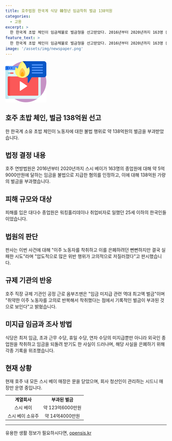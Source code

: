 ```yaml
---
title: 호주법원 한국계 식당 韓청년 임금착취 벌금 138억원
categories:
  - 고용
excerpt: >
  한 한국계 초밥 체인이 임금체불로 벌금형을 선고받았다. 2016년부터 2020년까지 163명 종업원에게 65만호주달러 이상의 임금을 제대로 주지 않은 이유로 약 138억원의 벌금 부과. 대다수 피해자는 한국인 워킹홀리데이나 취업비자 소지자. 이를 은폐하려다 실패한 이주 노동자 착취 사례로 판단되며, 공정 근로 옴부즈맨은 역대 최고액 벌금이라고 언급함. 현재 회사 매장은 대부분 문을 닫고 시드니 매장만 운영 중.
feature_text: >
  한 한국계 초밥 체인이 임금체불로 벌금형을 선고받았다. 2016년부터 2020년까지 163명 종업원에게 65만호주달러 이상의 임금을 제대로 주지 않은 이유로 약 138억원의 벌금 부과. 대다수 피해자는 한국인 워킹홀리데이나 취업비자 소지자. 이를 은폐하려다 실패한 이주 노동자 착취 사례로 판단되며, 공정 근로 옴부즈맨은 역대 최고액 벌금이라고 언급함. 현재 회사 매장은 대부분 문을 닫고 시드니 매장만 운영 중.
image: '/assets/img/newspaper.png'
---
```


<p><img src="/assets/img/news.png" alt="rentncar 속보" /></p>

<h2>호주 초밥 체인, 벌금 138억원 선고</h2>

<p data-ke-size="size16">한 한국계 소유 초밥 체인이 노동자에 대한 불법 행위로 약 138억원의 벌금을 부과받았습니다.</p>

<h2>법정 결정 내용</h2>

<p data-ke-size="size16">호주 연방법원은 2016년부터 2020년까지 스시 베이가 163명의 종업원에 대해 약 5억9000만원에 달하는 임금을 불법으로 지급한 혐의를 인정하고, 이에 대해 138억원 가량의 벌금을 부과했습니다.</p>

<h2>피해 규모와 대상</h2>

<p data-ke-size="size16">피해를 입은 대다수 종업원은 워킹홀리데이나 취업비자로 일했던 25세 이하의 한국인들이었습니다.</p>

<h2>법원의 판단</h2>

<p data-ke-size="size16">판사는 이번 사건에 대해 "이주 노동자를 착취하고 이를 은폐하려던 뻔뻔하지만 결국 실패한 시도"라며 "압도적으로 많은 위반 행위가 고의적으로 저질러졌다"고 판시했습니다.</p>

<h2>규제 기관의 반응</h2>

<p data-ke-size="size16">호주 직장 규제 기관인 공정 근로 옴부즈맨은 "임금 미지급 관련 역대 최고액 벌금"이며 "취약한 이주 노동자를 고의로 반복해서 착취했다는 점에서 기록적인 벌금이 부과된 것으로 보인다"고 밝혔습니다.</p>

<h2>미지급 임금과 조사 방법</h2>

<p data-ke-size="size16">식당은 최저 임금, 초과 근무 수당, 휴일 수당, 연차 수당의 미지급뿐만 아니라 외국인 종업원을 착취하고 임금을 되돌려 받기도 한 사실이 드러나며, 해당 사실을 은폐하기 위해 각종 기록을 위조했습니다.</p>

<h2>현재 상황</h2>

<p data-ke-size="size16">현재 호주 내 모든 스시 베이 매장은 문을 닫았으며, 회사 청산인이 관리하는 시드니 매장만 운영 중입니다.</p>

<table>
    <tr>
        <td style="text-align: center; height: 17px;"><b>계열회사</b></td>
        <td style="text-align: center; height: 17px;"><b>부과된 벌금</b></td>
    </tr>
    <tr>
        <td style="text-align: center; height: 17px;">스시 베이</td>
        <td style="text-align: center; height: 17px;">약 123억6000만원</td>
    </tr>
    <tr>
        <td style="text-align: center; height: 17px;">스시 베이 소유주</td>
        <td style="text-align: center; height: 17px;">약 14억4000만원</td>
    </tr>
</table>

<hr>
유용한 생활 정보가 필요하시다면, <a href="https://opensis.kr" rel="dofollow">opensis.kr</a>


